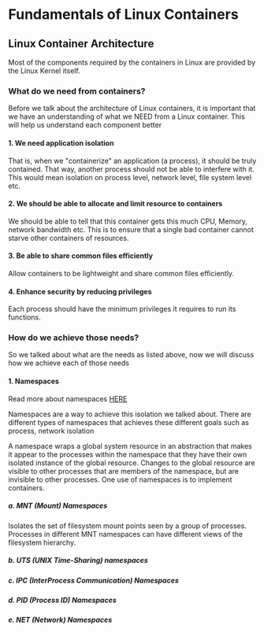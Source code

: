 # Fundamentals of Linux Containers

## Linux Container Architecture

Most of the components required by the containers in Linux are provided by the Linux
Kernel itself. 

### What do we need from containers?

Before we talk about the architecture of Linux containers, it is important that we 
have an understanding of what we NEED from a Linux container. This will help us 
understand each component better

#### 1. We need application isolation

That is, when we "containerize" an application (a process), it should be truly contained.
That way, another process should not be able to interfere with it. This would mean
isolation on process level, network level, file system level etc. 


#### 2. We should be able to allocate and limit resource to containers

We should be able to tell that this container gets this much CPU, Memory, network bandwidth etc.
This is to ensure that a single bad container cannot starve other containers of resources.


#### 3. Be able to share common files efficiently

Allow containers to be lightweight and share common files efficiently.

#### 4. Enhance security by reducing privileges

Each process should have the minimum privileges it requires to run its functions.

### How do we achieve those needs?

So we talked about what are the needs as listed above, now we will discuss how we 
achieve each of those needs

#### 1. Namespaces

Read more about namespaces [HERE](https://man7.org/linux/man-pages/man7/namespaces.7.html)

Namespaces are a way to achieve this isolation we talked about. There are different
types of namespaces that achieves these different goals such as process, network isolation

A namespace wraps a global system resource in an abstraction that
       makes it appear to the processes within the namespace that they
       have their own isolated instance of the global resource.  Changes
       to the global resource are visible to other processes that are
       members of the namespace, but are invisible to other processes.
       One use of namespaces is to implement containers.

##### a. MNT (Mount) Namespaces

Isolates the set of filesystem mount points seen by a group of processes.
Processes in different MNT namespaces can have different views of the filesystem hierarchy.

##### b. UTS (UNIX Time-Sharing) namespaces 


##### c. IPC (InterProcess Communication) Namespaces


##### d. PID (Process ID) Namespaces


##### e. NET (Network) Namespaces


